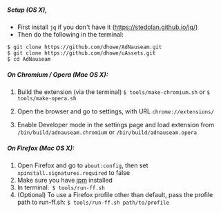 ##### Setup (OS X), 

* First install `jq` if you don't have it (https://stedolan.github.io/jq/)
* Then do the following in the terminal:
```
$ git clone https://github.com/dhowe/AdNauseam.git
$ git clone https://github.com/dhowe/uAssets.git
$ cd AdNauseam
```

##### On Chromium / Opera (Mac OS X):

1. Build the extension (via the terminal)
```$ tools/make-chromium.sh```
or 
```$ tools/make-opera.sh```

2. Open the browser and go to settings, with URL ```chrome://extensions/```
3. Enable Developer mode in the settings page and load extension from ```/bin/build/adnauseam.chromium``` or ```/bin/build/adnauseam.opera```

##### On Firefox (Mac OS X):

1. Open Firefox and go to ```about:config```, then set ```xpinstall.signatures.required``` to false
2. Make sure you have [jpm](https://www.npmjs.com/package/jpm) installed
3. In terminal:` $ tools/run-ff.sh`
4. (Optional) To use a Firefox profile other than default, pass the profile path to run-ff.sh:
````$ tools/run-ff.sh path/to/profile```` 
